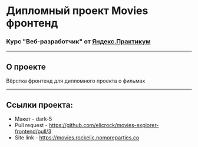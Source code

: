 # Дипломный проект Movies фронтенд
### Курс "Веб-разработчик" от [Яндекс.Практикум](https://practicum.yandex.ru/web/)
---

## О проекте
Вёрстка фронтенд для дипломного проекта о фильмах<br/>

---
## Ссылки проекта:
* Макет - dark-5
* Pull request - https://github.com/elicrock/movies-explorer-frontend/pull/3
* Site link - https://movies.rockelic.nomoreparties.co

